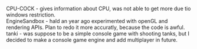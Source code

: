 CPU-COCK - gives information about CPU, was not able to get more due tio windows restriction.<br>
EngineSandbox - hald an year ago experimented with openGL and rendering APIs. Plan to redo it more accuratly, because the code is awful.<br>
tanki - was suppose to be a simple console game with shooting tanks, but I decided to make a console game engine and add multiplayer in future. <br>
